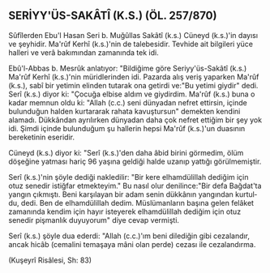 ## SERİYY'ÜS-SAKÂTÎ (K.S.) (ÖL. 257/870)

Sûfîlerden Ebu'l Hasan Seri b. Muğûllas Sakâtî (k.s.) Cüneyd (k.s.)'in dayısı ve şeyhidir. Ma'rûf Kerhî (k.s.)'nin de talebesidir. Tevhide ait bilgileri yüce halleri ve verâ bakımından zamanında tek idi.

Ebû'l-Abbas b. Mesrûk anlatıyor: "Bildiğime göre Seriyy'üs-Sakâtî (k.s.) Ma'rûf Kerhî (k.s.)'nin müridlerinden idi. Pazarda alış veriş yaparken Ma'rûf (k.s.), sabî bir yeti­min elinden tutarak ona getirdi ve:"Bu yetimi giydir" dedi. Serî (k.s.) diyor ki: "Çocuğa elbise aldım ve giydirdim. Ma'rûf (k.s.) buna o kadar memnun oldu ki: "Allah (c.c.) seni dünyadan nefret ettirsin, içinde bulunduğun halden kur­tararak rahata kavuştursun" demekten kendini alamadı. Dükkândan ayrılırken dünyadan daha çok nefret ettiğim bir şey yok idi. Şimdi içinde bulunduğum şu hallerin hepsi Ma'rûf (k.s.)'un duasının bereketinin eseridir.

Cüneyd (k.s.) diyor ki: "Serî (k.s.)'den daha âbid birini görmedim, ölüm döşeğine yatması hariç 96 yaşına geldiği halde uzanıp yattığı görülmemiştir.

Serî (k.s.)'nin şöyle dediği nakledilir: "Bir kere elham­dülillah dediğim için otuz senedir istiğfar etmekteyim." Bu nasıl olur denilince:"Bir defa Bağdat'ta yangın çıkmıştı. Beni karşılayan bir adam senin dükkânın yangından kurtul­du, dedi. Ben de elhamdülillah dedim. Müslümanların başı­na gelen felâket zamanında kendim için hayır isteyerek elhamdülillah dediğim için otuz senedir pişmanlık duyuyo­rum" diye cevap vermişti.

Serî (k.s.) şöyle dua ederdi: "Allah (c.c.)'ım beni diledi­ğin gibi cezalandır, ancak hicâb (cemalini temaşaya mâni olan perde) cezası ile cezalandırma.

(Kuşeyrî Risâlesi, Sh: 83)
